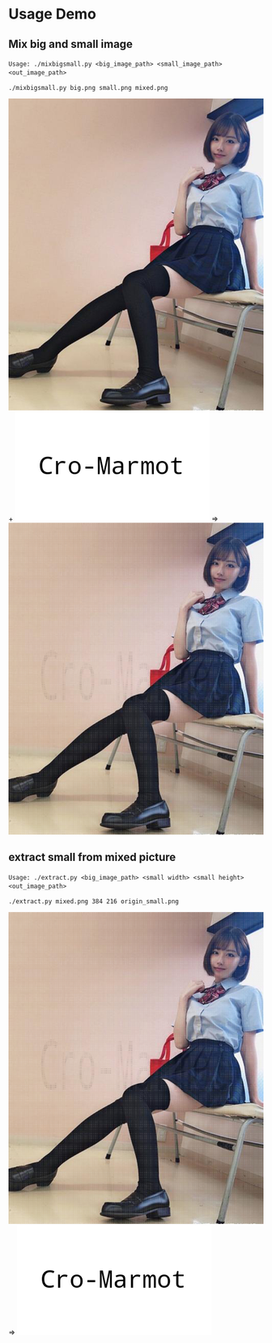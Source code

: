 # Usage Demo

## Mix big and small image


`Usage: ./mixbigsmall.py <big_image_path> <small_image_path> <out_image_path>`

```
./mixbigsmall.py big.png small.png mixed.png
```

![big.png](./big.png) + ![small.png](./small.png) => ![mixed.png](./mixed.png)

## extract small from mixed picture

`Usage: ./extract.py <big_image_path> <small width> <small height> <out_image_path>`

```
./extract.py mixed.png 384 216 origin_small.png
```

![mixed.png](./mixed.png) => ![small.png](./small.png)
